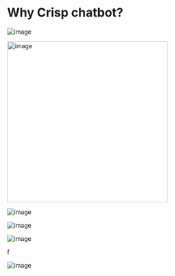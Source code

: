 # Why Crisp chatbot?

![image](https://github.com/StubbornDeer/enum-docs-nextra/assets/91156314/6ba481da-8ebb-41f6-b9d5-db051dca1153)

<img width="374" alt="image" src="https://github.com/StubbornDeer/enum-docs-nextra/assets/91156314/6a1b325f-1404-45dc-ae01-55f69e366e38">

![image](https://github.com/StubbornDeer/enum-docs-nextra/assets/91156314/f3ad8afb-0fc4-4b01-92bc-d23d2815adc9)

![image](https://github.com/StubbornDeer/enum-docs-nextra/assets/91156314/aa50a25e-10c1-4be6-a70a-57e8b4548347)

![image](https://github.com/StubbornDeer/enum-docs-nextra/assets/91156314/656079d7-f0cc-411d-b7c8-60b9ce5a03f8)

f

![image](https://github.com/StubbornDeer/enum-docs-nextra/assets/91156314/b1fd295a-291a-4ef8-b9ea-802ca7d7397f)
